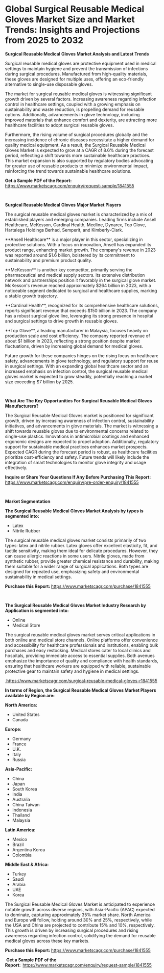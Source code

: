 <p><h1>Global Surgical Reusable Medical Gloves Market Size and Market Trends: Insights and Projections from 2025 to 2032</h1></p><p><strong>Surgical Reusable Medical Gloves Market Analysis and Latest Trends</strong></p>
<p><p>Surgical reusable medical gloves are protective equipment used in medical settings to maintain hygiene and prevent the transmission of infections during surgical procedures. Manufactured from high-quality materials, these gloves are designed for multiple uses, offering an eco-friendly alternative to single-use disposable gloves.</p><p>The market for surgical reusable medical gloves is witnessing significant growth driven by several factors. Increasing awareness regarding infection control in healthcare settings, coupled with a growing emphasis on sustainability and waste reduction, is propelling demand for reusable options. Additionally, advancements in glove technology, including improved materials that enhance comfort and dexterity, are attracting more healthcare facilities to adopt surgical reusable gloves.</p><p>Furthermore, the rising volume of surgical procedures globally and the increasing incidence of chronic diseases necessitate a higher demand for quality medical equipment. As a result, the Surgical Reusable Medical Gloves Market is expected to grow at a CAGR of 8.6% during the forecast period, reflecting a shift towards more sustainable healthcare practices. This market expansion is also supported by regulatory bodies advocating for greater use of reusable products to minimize environmental impact, reinforcing the trend towards sustainable healthcare solutions.</p></p>
<p><strong>Get a Sample PDF of the Report:&nbsp;</strong> <a href="https://www.marketscagr.com/enquiry/request-sample/1841555?utm_campaign=2951&utm_medium=2&utm_source=Github&utm_content=ia&utm_term=14042025&utm_id=surgical-reusable-medical-gloves">https://www.marketscagr.com/enquiry/request-sample/1841555</a></p>
<p>&nbsp;</p>
<p><strong>Surgical Reusable Medical Gloves Major Market Players</strong></p>
<p><p>The surgical reusable medical gloves market is characterized by a mix of established players and emerging companies. Leading firms include Ansell Healthcare, McKesson, Cardinal Health, Medline, Dynarex, Top Glove, Hartalega Holdings Berhad, Semperit, and Kimberly-Clark.</p><p>**Ansell Healthcare** is a major player in this sector, specializing in protective solutions. With a focus on innovation, Ansell has expanded its product range, enhancing market growth. The company's revenue in 2023 was reported around $1.6 billion, bolstered by its commitment to sustainability and premium product quality.</p><p>**McKesson** is another key competitor, primarily serving the pharmaceutical and medical supply sectors. Its extensive distribution network and partnerships position it favorably in the surgical glove market. McKesson's revenue reached approximately $264 billion in 2023, with a noticeable segment dedicated to surgical and healthcare supplies, marking a stable growth trajectory.</p><p>**Cardinal Health**, recognized for its comprehensive healthcare solutions, reports significant revenue that exceeds $150 billion in 2023. The company has a robust surgical glove line, leveraging its strong presence in hospital and surgical settings to drive growth in reusable gloves.</p><p>**Top Glove**, a leading manufacturer in Malaysia, focuses heavily on production scale and cost efficiency. The company reported revenue of about $1 billion in 2023, reflecting a strong position despite market fluctuations, driven by increasing global demand for medical gloves.</p><p>Future growth for these companies hinges on the rising focus on healthcare safety, advancements in glove technology, and regulatory support for reuse in surgical settings. With an expanding global healthcare sector and an increased emphasis on infection control, the surgical reusable medical gloves market is expected to grow steadily, potentially reaching a market size exceeding $7 billion by 2025.</p></p>
<p>&nbsp;</p>
<p><strong>What Are The Key Opportunities For Surgical Reusable Medical Gloves Manufacturers?</strong></p>
<p><p>The Surgical Reusable Medical Gloves market is positioned for significant growth, driven by increasing awareness of infection control, sustainability initiatives, and advancements in glove materials. The market is witnessing a shift towards reusable gloves due to environmental concerns related to single-use plastics. Innovations in antimicrobial coatings and enhanced ergonomic designs are expected to propel adoption. Additionally, regulatory support for sustainable medical practices enhances market prospects. Expected CAGR during the forecast period is robust, as healthcare facilities prioritize cost-efficiency and safety. Future trends will likely include the integration of smart technologies to monitor glove integrity and usage effectively.</p></p>
<p><strong>Inquire or Share Your Questions If Any Before Purchasing This Report:</strong> <a href="https://www.marketscagr.com/enquiry/pre-order-enquiry/1841555?utm_campaign=2951&utm_medium=2&utm_source=Github&utm_content=ia&utm_term=14042025&utm_id=surgical-reusable-medical-gloves">https://www.marketscagr.com/enquiry/pre-order-enquiry/1841555</a></p>
<p>&nbsp;</p>
<p><strong>Market Segmentation</strong></p>
<p><strong>The Surgical Reusable Medical Gloves Market Analysis by types is segmented into:</strong></p>
<p><ul><li>Latex</li><li>Nitrile Rubber</li></ul></p>
<p><p>The surgical reusable medical gloves market consists primarily of two types: latex and nitrile rubber. Latex gloves offer excellent elasticity, fit, and tactile sensitivity, making them ideal for delicate procedures. However, they can cause allergic reactions in some users. Nitrile gloves, made from synthetic rubber, provide greater chemical resistance and durability, making them suitable for a wider range of surgical applications. Both types are designed for repeated use, emphasizing safety and environmental sustainability in medical settings.</p></p>
<p><strong>Purchase this Report:&nbsp;</strong><a href="https://www.marketscagr.com/purchase/1841555?utm_campaign=2951&utm_medium=2&utm_source=Github&utm_content=ia&utm_term=14042025&utm_id=surgical-reusable-medical-gloves">https://www.marketscagr.com/purchase/1841555</a></p>
<p>&nbsp;</p>
<p><strong>The Surgical Reusable Medical Gloves Market Industry Research by Application is segmented into:</strong></p>
<p><ul><li>Online</li><li>Medical Store</li></ul></p>
<p><p>The surgical reusable medical gloves market serves critical applications in both online and medical store channels. Online platforms offer convenience and accessibility for healthcare professionals and institutions, enabling bulk purchases and easy restocking. Medical stores cater to local clinics and hospitals, providing immediate access to essential supplies. Both avenues emphasize the importance of quality and compliance with health standards, ensuring that healthcare workers are equipped with reliable, sustainable protective gear to maintain safety and hygiene in medical settings.</p></p>
<p><a href="https://www.marketscagr.com/surgical-reusable-medical-gloves-r1841555?utm_campaign=2951&utm_medium=2&utm_source=Github&utm_content=ia&utm_term=14042025&utm_id=surgical-reusable-medical-gloves">&nbsp;https://www.marketscagr.com/surgical-reusable-medical-gloves-r1841555</a></p>
<p><strong>In terms of Region, the Surgical Reusable Medical Gloves Market Players available by Region are:</strong></p>
<p>
    <p> <strong> North America: </strong>
        <ul>
            <li>United States</li>
            <li>Canada</li>
        </ul>
        </p> 
    <p> <strong> Europe: </strong>
        <ul>
            <li>Germany</li>
            <li>France</li>
            <li>U.K.</li>
            <li>Italy</li>
            <li>Russia</li>
        </ul>
        </p> 
    <p> <strong> Asia-Pacific: </strong>
        <ul>
            <li>China</li>
            <li>Japan</li>
            <li>South Korea</li>
            <li>India</li>
            <li>Australia</li>
            <li>China Taiwan</li>
            <li>Indonesia</li>
            <li>Thailand</li>
            <li>Malaysia</li>
        </ul>
        </p> 
    <p> <strong> Latin America: </strong>
        <ul>
            <li>Mexico</li>
            <li>Brazil</li>
            <li>Argentina Korea</li>
            <li>Colombia</li>
        </ul>
        </p> 
    <p> <strong> Middle East & Africa: </strong>
        <ul>
            <li>Turkey</li>
            <li>Saudi</li>
            <li>Arabia</li>
            <li>UAE</li>
            <li>Korea</li>
        </ul>
    </p>
    </p>
<p><p>The Surgical Reusable Medical Gloves Market is anticipated to experience notable growth across diverse regions, with Asia-Pacific (APAC) expected to dominate, capturing approximately 35% market share. North America and Europe will follow, holding around 30% and 25%, respectively, while the USA and China are projected to contribute 15% and 10%, respectively. This growth is driven by increasing surgical procedures and rising awareness regarding infection control, solidifying the demand for reusable medical gloves across these key markets.</p></p>
<p><strong>Purchase this Report: </strong><a href="https://www.marketscagr.com/purchase/1841555?utm_campaign=2951&utm_medium=2&utm_source=Github&utm_content=ia&utm_term=14042025&utm_id=surgical-reusable-medical-gloves">https://www.marketscagr.com/purchase/1841555</a></p>
<p>&nbsp;<strong>Get a Sample PDF of the Report:&nbsp;&nbsp;</strong><a href="https://www.marketscagr.com/enquiry/request-sample/1841555?utm_campaign=2951&utm_medium=2&utm_source=Github&utm_content=ia&utm_term=14042025&utm_id=surgical-reusable-medical-gloves">https://www.marketscagr.com/enquiry/request-sample/1841555</a></p>
<p><strong></strong></p>
<p><p></p><p></p><p></p></p>